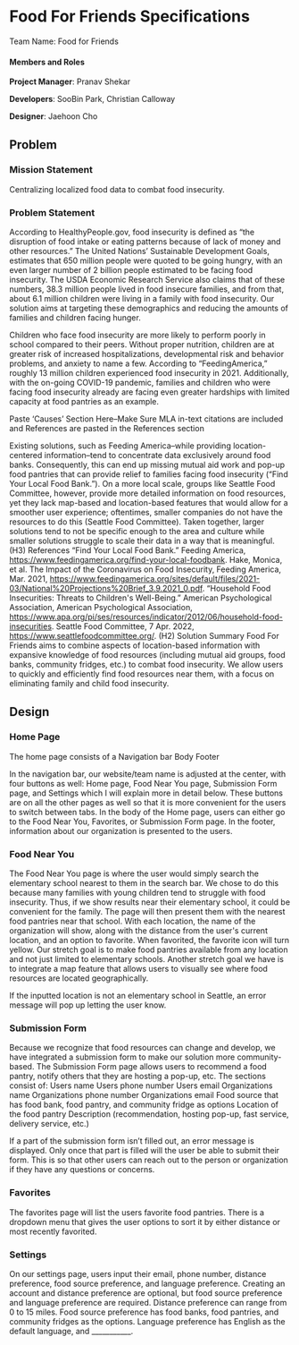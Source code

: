# Food For Friends Specifications
Team Name: Food for Friends

#### Members and Roles
**Project Manager**: Pranav Shekar

**Developers**: SooBin Park, Christian Calloway

**Designer**: Jaehoon Cho

## Problem
### Mission Statement
Centralizing localized food data to combat food insecurity.
### Problem Statement
According to HealthyPeople.gov, food insecurity is defined as “the disruption of food intake or eating patterns because of lack of money and other resources.” The United Nations’ Sustainable Development Goals, estimates that 650 million people were quoted to be going hungry, with an even larger number of 2 billion people estimated to be facing food insecurity. The USDA Economic Research Service also claims that of these numbers, 38.3 million people lived in food insecure families, and from that, about 6.1 million children were living in a family with food insecurity. Our solution aims at targeting these demographics and reducing the amounts of families and children facing hunger.

Children who face food insecurity are more likely to perform poorly in school compared to their peers. Without proper nutrition, children are at greater risk of increased hospitalizations, developmental risk and behavior problems, and anxiety to name a few. According to “FeedingAmerica,” roughly 13 million children experienced food insecurity in 2021. Additionally, with the on-going COVID-19 pandemic, families and children who were facing food insecurity already are facing even greater hardships with limited capacity at food pantries as an example. 

Paste ‘Causes’ Section Here–Make Sure MLA in-text citations are included and References are pasted in the References section

Existing solutions, such as Feeding America–while providing location-centered information–tend to concentrate data exclusively around food banks. Consequently, this can end up missing mutual aid work and pop-up food pantries that can provide relief to families facing food insecurity (“Find Your Local Food Bank.”). On a more local scale, groups like Seattle Food Committee, however, provide more detailed information on food resources, yet they lack map-based and location-based features that would allow for a smoother user experience; oftentimes, smaller companies do not have the resources to do this (Seattle Food Committee). Taken together, larger solutions tend to not be specific enough to the area and culture while smaller solutions struggle to scale their data in a way that is meaningful. 
(H3) References
“Find Your Local Food Bank.” Feeding America, https://www.feedingamerica.org/find-your-local-foodbank. 
Hake, Monica, et al. The Impact of the Coronavirus on Food Insecurity, Feeding America, Mar. 2021, https://www.feedingamerica.org/sites/default/files/2021-03/National%20Projections%20Brief_3.9.2021_0.pdf. 
“Household Food Insecurities: Threats to Children's Well-Being.” American Psychological Association, American Psychological Association, https://www.apa.org/pi/ses/resources/indicator/2012/06/household-food-insecurities. 
Seattle Food Committee, 7 Apr. 2022, https://www.seattlefoodcommittee.org/. 
(H2) Solution Summary
Food For Friends aims to combine aspects of location-based information with expansive knowledge of food resources (including mutual aid groups, food banks, community fridges, etc.) to combat food insecurity. We allow users to quickly and efficiently find food resources near them, with a focus on eliminating family and child food insecurity.
## Design
### Home Page
The home page consists of a 
Navigation bar
Body
Footer

In the navigation bar, our website/team name is adjusted at the center, with four buttons as well: Home page, Food Near You page, Submission Form page, and Settings which I will explain more in detail below. These buttons are on all the other pages as well so that it is more convenient for the users to switch between tabs. 
In the body of the Home page, users can either go to the Food Near You, Favorites, or Submission Form page. 
In the footer, information about our organization is presented to the users.



### Food Near You
The Food Near You page is where the user would simply search the elementary school nearest to them in the search bar. We chose to do this because many families with young children tend to struggle with food insecurity. Thus, if we show results near their elementary school, it could be convenient for the family. The page will then present them with the nearest food pantries near that school. With each location, the name of the organization will show, along with the distance from the user's current location, and an option to favorite. When favorited, the favorite icon will turn yellow. 
Our stretch goal is to make food pantries available from any location and not just limited to elementary schools. Another stretch goal we have is to integrate a map feature that allows users to visually see where food resources are located geographically. 



If the inputted location is not an elementary school in Seattle, an error message will pop up letting the user know. 

### Submission Form
Because we recognize that food resources can change and develop, we have integrated a submission form to make our solution more community-based. The Submission Form page allows users to recommend a food pantry, notify others that they are hosting a pop-up, etc. The sections consist of: 
Users name
Users phone number
Users email
Organizations name
Organizations phone number 
Organizations email
Food source that has food bank, food pantry, and community fridge as options
Location of the food pantry
Description (recommendation, hosting pop-up, fast service, delivery service, etc.)


If a part of the submission form isn’t filled out, an error message is displayed. Only once that part is filled will the user be able to submit their form. This is so that other users can reach out to the person or organization if they have any questions or concerns. 


### Favorites
The favorites page will list the users favorite food pantries. There is a dropdown menu that gives the user options to sort it by either distance or most recently favorited. 

### Settings
On our settings page, users input their email, phone number, distance preference, food source preference, and language preference. Creating an account and distance preference are optional, but food source preference and language preference are required. 
Distance preference can range from 0 to 15 miles. 
Food source preference has food banks, food pantries, and community fridges as the options. 
Language preference has English as the default language, and ___________.
